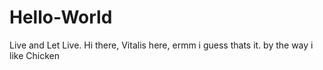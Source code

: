 # Hello-World
Live and Let Live.
Hi there, Vitalis here, ermm i guess thats it.
by the way i like Chicken
